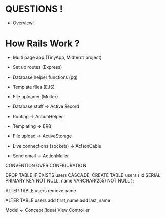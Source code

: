 # QUESTIONS !

- Overview!

# How Rails Work ?

- Multi page app (TinyApp, Midterm project)
- Set up routes (Express)
- Database helper functions (pg)
- Template files (EJS)
- File uploader (Multer)

- Database stuff -> Active Record
- Routing -> ActionHelper
- Templating -> ERB
- File upload -> ActiveStorage
- Live connections (sockets) -> ActionCable
- Send email -> ActionMailer

CONVENTION OVER CONFIGURATION

DROP TABLE IF EXISTS users CASCADE;
CREATE TABLE users (
id SERIAL PRIMARY KEY NOT NULL,
name VARCHAR(255) NOT NULL
);

ALTER TABLE users
remove name

ALTER TABLE users
add first_name
add last_name

Model <- Concept (idea)
View
Controller
